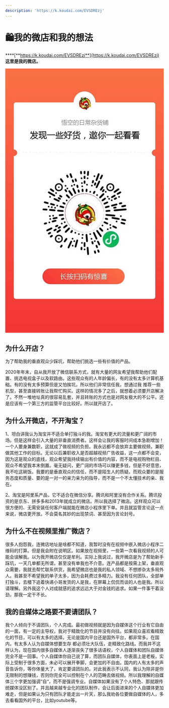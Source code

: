 ```yaml
---
description: 'https://k.koudai.com/EVSDREzj'
---
```


# 🛍️我的微店和我的想法

 ****[**https://k.koudai.com/EVSDREzj**](https://k.koudai.com/EVSDREzj)  **这里是我的微店。**

![](.gitbook/assets/image%20%2811%29.png)

## **为什么开店？**

为了帮助我的垂直观众少踩坑，帮助他们挑选一些有价值的产品。

2020年年末，自从我开放了微信联系方式，就有大量的网友希望我帮助他们配置、挑选电视盒子以及软路由。这些观众有的人年龄偏长，有的没有太多计算机基础。有的没有太多预算但是又怕挨坑，所以他们非常信任我，想通过我 推荐一些机型，甚至直接转账让我帮忙购买。这样的情况多了之后，就想着必须要开店解决了。不然一堆地址真的很容易乱套，并且转账的方式也是对网友极大的不公平。还是应该有一个第三方的监管平台比较好。所以就开店了。

##  为什么开微店，不开淘宝？

1、坦白讲我认为淘宝并不适合单打独斗的我。淘宝有更大的流量和更广阔的市场。但是这样会引入大量的非垂直消费者。这样会让我的客服时间成本急剧增加！一个人要身兼数职，这就成了做视频的负担。我永远都不会放弃主要做视频，兼职做其他工作的目标。无论以后兼职收入是否超越视频广告收益，这一点都不会变，因为这是观众的底线，观众希望我持续输出有价值的内容，而不是电视购物栏目、观众不希望我本末倒置。毫无疑问，更广阔的市场可以赚更多钱，但是不好意思，我不吃这碗饭。我要的是垂直观众的信任，而不是陌生人的质疑。而观众要的是服务态度和质量、要的是一对一的亲力亲为的指导，而不是一个不太懂技术的亲、我在。

2、淘宝是阿里系产品，它不适合在微信分享。腾讯和阿里没有合作关系。腾讯投资的是京东、拼多多和2013年就成立的微店。所以我选择了微店。这样观众可以很方便的、无需安装任何客户端就能在微店小程序里下单。并且就监管言论这一点来说，微店更开放。不会莫名其妙的出现禁词、甚至因为言论封号。

## 为什么不在视频里推广微店？

 很多人抱怨我，连微店地址是啥都不知道，我暂时没有在视频中嵌入微店小程序二维码的打算。但是我会附在说明区。如果放在视频里，一些第一次看我视频的人可能会误解我。以为我开微店仅仅是牟利。实际上我说过，我开微店是为了帮助新手踩坑，一天几单都无所谓，甚至没有单我也不介意。连产品都是按需上架，垂直观众需要，我就去帮忙联系供货，我希望微店也是我的私人领域、不想掺杂太多局外人。我甚至不希望我的单子太多，因为会耗费过多精力。我没有任何团队，全部单打独斗，去楼下追着快递小哥发货的人是我，在屏幕上侃侃而谈的人也是我。所以请理解。另外我这个人对成就感的追求远远大于对金钱的追求。如果一件事干着没劲，那我一定干不长。

## 我的自媒体之路要不要请团队？

 我个人倾向于不请团队，个人完成。最初做视频就是因为自媒体这个行业有它自由的一面，有一定的主导权，我对于精致化的节目并没有向往。如果观众喜欢看精致化的节目，可以有太多的选择。无论是国内平台还是国外平台，都非常多。在国内，有太多人认为自媒体想要生存 都必须壮大队伍，走精致化路线。而我并不这样认为，现在国内很多自媒体人逐渐丧失了很多话语权，个人自媒体和团队自媒体完全不是一回事。个人自媒体你自己说了算，而团队自媒体，你表面上是老板，实际上受制于很多方面，未必可以展开拳脚，会更加的不自由。国内的人有太多的声音告诉你，等你体量大了，肯定要请团队的。对此我表示不认同，我认为除非是你无限制的想赚钱，否则你完全可以控制在个人的范畴去做视频。所以我理解的自媒体三个字更加强调“自“，而不是强调专业。自媒体如果没有了个人特色、那就跟传统媒体没区别了。并且越来越专业化的团队制作，会让后面进来的个人自媒体更加难走，但是如果认为只有团队才能走出一片天，那么我劝各位要做自媒体的人，多去看看国外的平台，比如youtube等。





